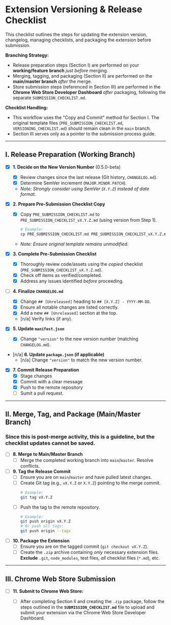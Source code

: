 # Extension Versioning & Release Checklist

This checklist outlines the steps for updating the extension version, changelog, managing checklists, and packaging the extension before submission.

**Branching Strategy:**
*   Release preparation steps (Section I) are performed on your **working/feature branch** *just before* merging.
*   Merging, tagging, and packaging (Section II) are performed on the **main/master branch** *after* the merge.
*   Store submission steps (referenced in Section III) are performed in the **Chrome Web Store Developer Dashboard** *after* packaging, following the separate `SUBMISSION_CHECKLIST.md`.

**Checklist Handling:**
*   This workflow uses the "Copy and Commit" method for Section I. The original template files (`PRE_SUBMISSION_CHECKLIST.md`, `VERSIONING_CHECKLIST.md`) should remain clean in the `main` branch.
*   Section III serves only as a pointer to the submission process guide.

---

## I. Release Preparation (Working Branch)

- [X] **1. Decide on the New Version Number** (0.5.0-beta)
    - [X] Review changes since the last release (Git history, `CHANGELOG.md`).
    - [X] Determine SemVer increment (`MAJOR.MINOR.PATCH`).
    - *Note: Strongly consider using SemVer (`X.Y.Z`) instead of date format.*

- [X] **2. Prepare Pre-Submission Checklist Copy**
    - [X] Copy `PRE_SUBMISSION_CHECKLIST.md` to `PRE_SUBMISSION_CHECKLIST_vX.Y.Z.md` (using version from Step 1).
        ```bash
        # Example:
        cp PRE_SUBMISSION_CHECKLIST.md PRE_SUBMISSION_CHECKLIST_vX.Y.Z.md
        ```
    - *Note: Ensure original template remains unmodified.*

- [X] **3. Complete Pre-Submission Checklist**
    - [X] Thoroughly review code/assets using the *copied* checklist (`PRE_SUBMISSION_CHECKLIST_vX.Y.Z.md`).
    - [X] Check off items as verified/completed.
    - [X] Address any issues identified *before* proceeding.

- [ ] **4. Finalize `CHANGELOG.md`**
    - [X] Change `## [Unreleased]` heading to `## [X.Y.Z] - YYYY-MM-DD`.
    - [X] Ensure all notable changes are listed correctly.
    - [X] Add a new `## [Unreleased]` section at the top.
    - [n/a] Verify links (if any).

- [X] **5. Update `manifest.json`**
    - [X] Change `"version"` to the new version number (matching `CHANGELOG.md`).

- [n/a] **6. Update `package.json` (if applicable)**
    - [n/a] Change `"version"` to match the new version number.

- [X] **7. Commit Release Preparation**
    - [X] Stage changes
    - [X] Commit with a clear message
    - [X] Push to the remote repository
    - [ ] Sumit a pull request.

---

## II. Merge, Tag, and Package (Main/Master Branch)
### Since this is post-merge activity, this is a guideline, but the checklist updates cannot be saved.

- [ ] **8. Merge to Main/Master Branch**
    - [ ] Merge the completed working branch into `main`/`master`. Resolve conflicts.

- [ ] **9. Tag the Release Commit**
    - [ ] Ensure you are on `main`/`master` and have pulled latest changes.
    - [ ] Create Git tag (e.g., `vX.Y.Z` or `X.Y.Z`) pointing to the merge commit.
        ```bash
        # Example:
        git tag vX.Y.Z
        ```
    - [ ] Push the tag to the remote repository.
        ```bash
        # Example:
        git push origin vX.Y.Z
        # Or push all tags:
        git push origin --tags
        ```

- [ ] **10. Package the Extension**
    - [ ] Ensure you are on the tagged commit (`git checkout vX.Y.Z`).
    - [ ] Create the `.zip` archive containing *only* necessary extension files. **Exclude** `.git`, `node_modules`, test files, *all* checklist files (`*.md`), etc.

---

## III. Chrome Web Store Submission

- [ ] **11. Submit to Chrome Web Store:**
    - [ ] After completing Section II and creating the `.zip` package, follow the steps outlined in the **`SUBMISSION_CHECKLIST.md`** file to upload and submit your extension via the Chrome Web Store Developer Dashboard.

